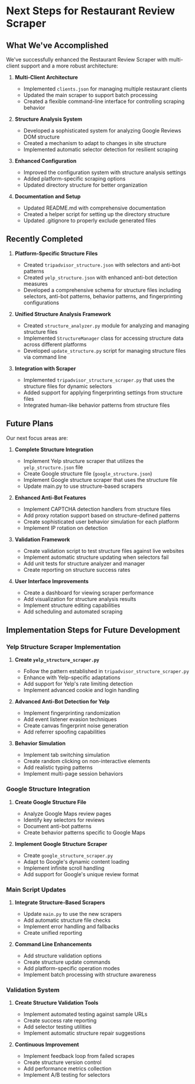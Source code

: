 # Next Steps for Restaurant Review Scraper

## What We've Accomplished

We've successfully enhanced the Restaurant Review Scraper with multi-client support and a more robust architecture:

1. **Multi-Client Architecture**
   - Implemented `clients.json` for managing multiple restaurant clients
   - Updated the main scraper to support batch processing
   - Created a flexible command-line interface for controlling scraping behavior

2. **Structure Analysis System**
   - Developed a sophisticated system for analyzing Google Reviews DOM structure
   - Created a mechanism to adapt to changes in site structure
   - Implemented automatic selector detection for resilient scraping

3. **Enhanced Configuration**
   - Improved the configuration system with structure analysis settings
   - Added platform-specific scraping options
   - Updated directory structure for better organization

4. **Documentation and Setup**
   - Updated README.md with comprehensive documentation
   - Created a helper script for setting up the directory structure
   - Updated .gitignore to properly exclude generated files

## Recently Completed

1. **Platform-Specific Structure Files**
   - Created `tripadvisor_structure.json` with selectors and anti-bot patterns
   - Created `yelp_structure.json` with enhanced anti-bot detection measures
   - Developed a comprehensive schema for structure files including selectors, anti-bot patterns, behavior patterns, and fingerprinting configurations

2. **Unified Structure Analysis Framework**
   - Created `structure_analyzer.py` module for analyzing and managing structure files
   - Implemented `StructureManager` class for accessing structure data across different platforms
   - Developed `update_structure.py` script for managing structure files via command line

3. **Integration with Scraper**
   - Implemented `tripadvisor_structure_scraper.py` that uses the structure files for dynamic selectors
   - Added support for applying fingerprinting settings from structure files
   - Integrated human-like behavior patterns from structure files

## Future Plans

Our next focus areas are:

1. **Complete Structure Integration**
   - Implement Yelp structure scraper that utilizes the `yelp_structure.json` file
   - Create Google structure file (`google_structure.json`)
   - Implement Google structure scraper that uses the structure file
   - Update main.py to use structure-based scrapers

2. **Enhanced Anti-Bot Features**
   - Implement CAPTCHA detection handlers from structure files
   - Add proxy rotation support based on structure-defined patterns
   - Create sophisticated user behavior simulation for each platform
   - Implement IP rotation on detection

3. **Validation Framework**
   - Create validation script to test structure files against live websites
   - Implement automatic structure updating when selectors fail
   - Add unit tests for structure analyzer and manager
   - Create reporting on structure success rates

4. **User Interface Improvements**
   - Create a dashboard for viewing scraper performance
   - Add visualization for structure analysis results
   - Implement structure editing capabilities
   - Add scheduling and automated scraping

## Implementation Steps for Future Development

### Yelp Structure Scraper Implementation

1. **Create `yelp_structure_scraper.py`**
   - Follow the pattern established in `tripadvisor_structure_scraper.py`
   - Enhance with Yelp-specific adaptations
   - Add support for Yelp's rate limiting detection
   - Implement advanced cookie and login handling

2. **Advanced Anti-Bot Detection for Yelp**
   - Implement fingerprinting randomization
   - Add event listener evasion techniques
   - Create canvas fingerprint noise generation
   - Add referrer spoofing capabilities

3. **Behavior Simulation**
   - Implement tab switching simulation
   - Create random clicking on non-interactive elements
   - Add realistic typing patterns
   - Implement multi-page session behaviors

### Google Structure Integration

1. **Create Google Structure File**
   - Analyze Google Maps review pages
   - Identify key selectors for reviews
   - Document anti-bot patterns
   - Create behavior patterns specific to Google Maps

2. **Implement Google Structure Scraper**
   - Create `google_structure_scraper.py`
   - Adapt to Google's dynamic content loading
   - Implement infinite scroll handling
   - Add support for Google's unique review format

### Main Script Updates

1. **Integrate Structure-Based Scrapers**
   - Update `main.py` to use the new scrapers
   - Add automatic structure file checks
   - Implement error handling and fallbacks
   - Create unified reporting

2. **Command Line Enhancements**
   - Add structure validation options
   - Create structure update commands
   - Add platform-specific operation modes
   - Implement batch processing with structure awareness

### Validation System

1. **Create Structure Validation Tools**
   - Implement automated testing against sample URLs
   - Create success rate reporting
   - Add selector testing utilities
   - Implement automatic structure repair suggestions

2. **Continuous Improvement**
   - Implement feedback loop from failed scrapes
   - Create structure version control
   - Add performance metrics collection
   - Implement A/B testing for selectors
